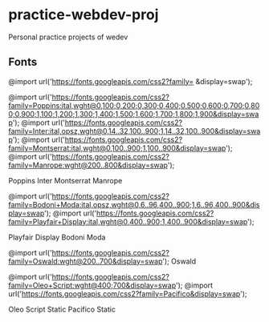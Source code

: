 # practice-webdev-proj
Personal practice projects of wedev
## Fonts
@import url('https://fonts.googleapis.com/css2?family= &display=swap');

@import url('https://fonts.googleapis.com/css2?family=Poppins:ital,wght@0,100;0,200;0,300;0,400;0,500;0,600;0,700;0,800;0,900;1,100;1,200;1,300;1,400;1,500;1,600;1,700;1,800;1,900&display=swap');
@import url('https://fonts.googleapis.com/css2?family=Inter:ital,opsz,wght@0,14..32,100..900;1,14..32,100..900&display=swap');
@import url('https://fonts.googleapis.com/css2?family=Montserrat:ital,wght@0,100..900;1,100..900&display=swap');
@import url('https://fonts.googleapis.com/css2?family=Manrope:wght@200..800&display=swap');

Poppins
Inter
Montserrat
Manrope

@import url('https://fonts.googleapis.com/css2?family=Bodoni+Moda:ital,opsz,wght@0,6..96,400..900;1,6..96,400..900&display=swap');
@import url('https://fonts.googleapis.com/css2?family=Playfair+Display:ital,wght@0,400..900;1,400..900&display=swap');

Playfair Display
Bodoni Moda

@import url('https://fonts.googleapis.com/css2?family=Oswald:wght@200..700&display=swap');
Oswald

@import url('https://fonts.googleapis.com/css2?family=Oleo+Script:wght@400;700&display=swap');
@import url('https://fonts.googleapis.com/css2?family=Pacifico&display=swap');

Oleo Script Static
Pacifico Static


